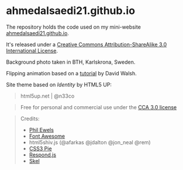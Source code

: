 # ahmedalsaedi21.github.io

The repository holds the code used on my mini-website  
[ahmedalsaedi21.github.io](http://ahmedalsaedi21.github.io).


It's released under a [Creative Commons Attribution-ShareAlike 3.0 International License](http://creativecommons.org/licenses/by/3.0/).

Background photo taken in  BTH, Karlskrona, Sweden. 

Flipping animation based on a [tutorial](https://davidwalsh.name/css-flip)
by David Walsh.

Site theme based on _Identity_ by HTML5 UP: 
> html5up.net | @n33co
 
> Free for personal and commercial use under the
> [CCA 3.0 license](http://html5up.net/license)

> Credits:
>* [Phil Ewels](http://phil.ewels.co.uk)
>* [Font Awesome](http://fortawesome.github.com/Font-Awesome)
>* html5shiv.js (@afarkas @jdalton @jon_neal @rem)
>* [CSS3 Pie](http://css3pie.com)
>* [Respond.js](http://j.mp/respondjs)
>* [Skel](http://skel.io)
